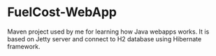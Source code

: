 # FuelCost-WebApp
Maven project used by me for learning how Java webapps works. 
It is based on Jetty server and connect to H2 database using Hibernate framework. 


